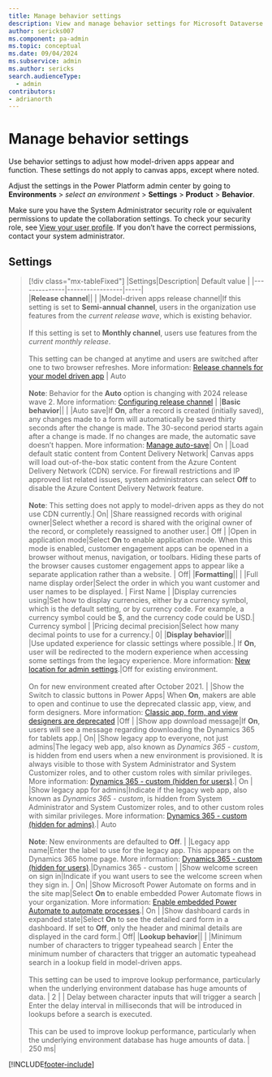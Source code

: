 ```yaml
---
title: Manage behavior settings 
description: View and manage behavior settings for Microsoft Dataverse.
author: sericks007
ms.component: pa-admin
ms.topic: conceptual
ms.date: 09/04/2024
ms.subservice: admin
ms.author: sericks 
search.audienceType: 
  - admin
contributors:
- adrianorth
---
```

# Manage behavior settings 

Use behavior settings to adjust how model-driven apps appear and function. These settings do not apply to canvas apps, except where noted.

Adjust the settings in the Power Platform admin center by going to **Environments** > _select an environment_ > **Settings** > **Product** > **Behavior**.

Make sure you have the System Administrator security role or equivalent permissions to update the collaboration settings. To check your security role, see [View your user profile](/powerapps/user/view-your-user-profile). If you don’t have the correct permissions, contact your system administrator.

## Settings

> [!div class="mx-tableFixed"]
> |Settings|Description| Default value |
> |--------------|-----------------|-----|  
> |**Release channel**||  |
> |Model-driven apps release channel|If this setting is set to **Semi-annual channel**, users in the organization use features from the _current release wave_, which is existing behavior. <br><br>If this setting is set to **Monthly channel**, users use features from the _current monthly release_. <br><br>This setting can be changed at anytime and users are switched after one to two browser refreshes. More information: [Release channels for your model driven app](/power-apps/maker/model-driven-apps/channel-overview)   | Auto<br><br>**Note**: Behavior for the **Auto** option is changing with 2024 release wave 2. More information: [Configuring release channel](/power-apps/maker/model-driven-apps/channel-overview#configuring-release-channel) | 
> |**Basic behavior**||  |
> |Auto save|If **On**, after a record is created (initially saved), any changes made to a form will automatically be saved thirty seconds after the change is made. The 30-second period starts again after a change is made. If no changes are made, the automatic save doesn’t happen. More information: [Manage auto-save](/dynamics365/customer-engagement/customize/manage-auto-save)| On |
> |Load default static content from Content Delivery Network| Canvas apps will load out-of-the-box static content from the Azure Content Delivery Network (CDN) service. For firewall restrictions and IP approved list related issues, system administrators can select **Off** to disable the Azure Content Delivery Network feature. <br><br>**Note**: This setting does not apply to model-driven apps as they do not use CDN currently.|   On|
> |Share reassigned records with original owner|Select whether a record is shared with the original owner of the record, or completely reassigned to another user.|  Off |
> |Open in application mode|Select **On** to enable application mode. When this mode is enabled, customer engagement apps can be opened in a browser without menus, navigation, or toolbars. Hiding these parts of the browser causes customer engagement apps to appear like a separate application rather than a website. |  Off|
> |**Formatting**||  |
> |Full name display order|Select the order in which you want customer and user names to be displayed. |  First Name |
> |Display currencies using|Set how to display currencies, either by a currency symbol, which is the default setting, or by currency code. For example, a currency symbol could be $, and the currency code could be USD.|  Currency symbol | 
> |Pricing decimal precision|Select how many decimal points to use for a currency.| 0|
> |**Display behavior**|||  
> |Use updated experience for classic settings where possible.| If **On**, user will be redirected to the modern experience when accessing some settings from the legacy experience.  More information: [New location for admin settings](admin-settings.md#new-location-for-admin-settings).|Off for existing environment. <br><br>On for new environment created after October 2021. |
> |Show the Switch to classic buttons in Power Apps| When **On**, makers are able to open and continue to use the deprecated classic app, view, and form designers.  More information: [Classic app, form, and view designers are deprecated](../important-changes-coming.md#classic-app-form-and-view-designers-are-deprecated) |Off |
> |Show app download message|If **On**, users will see a message regarding downloading the Dynamics 365 for tablets app.| On|
> |Show legacy app to everyone, not just admins|The legacy web app, also known as *Dynamics 365 - custom*, is hidden from end users when a new environment is provisioned. It is always visible to those with System Administrator and System Customizer roles, and to other custom roles with similar privileges.  More information: [Dynamics 365 - custom (hidden for users)](enable-unified-interface-only.md#dynamics-365---custom-hidden-for-users).| On | 
> |Show legacy app for admins|Indicate if the legacy web app, also known as *Dynamics 365 - custom*, is hidden from System Administrator and System Customizer roles, and to other custom roles with similar privileges.  More information: [Dynamics 365 - custom (hidden for admins)](enable-unified-interface-only.md#dynamics-365---custom-hidden-for-admins).| Auto<br><br>**Note**: New environments are defaulted to **Off**. | 
> |Legacy app name|Enter the label to use for the legacy app. This appears on the Dynamics 365 home page. More information: [Dynamics 365 - custom (hidden for users)](enable-unified-interface-only.md#dynamics-365---custom-hidden-for-users).|Dynamics 365 - custom |
> |Show welcome screen on sign in|Indicate if you want users to see the welcome screen when they sign in. |  On|
> |Show Microsoft Power Automate on forms and in the site map|Select **On** to enable embedded Power Automate flows in your organization. More information: [Enable embedded Power Automate to automate processes](enable-embedded-flow-in-your-organization.md).|  On | 
> |Show dashboard cards in expanded state|Select **On** to see the detailed card form in a dashboard. If set to **Off**, only the header and minimal details are displayed in the card form.|  Off|
> |**Lookup behavior**|| | 
> |Minimum number of characters to trigger typeahead search  | Enter the minimum number of characters that trigger an automatic typeahead search in a lookup field in model-driven apps. <br><br>This setting can be used to improve lookup performance, particularly when the underlying environment database has huge amounts of data.  | 2 |
> | Delay between character inputs that will trigger a search | Enter the delay interval in milliseconds that will be introduced in lookups before a search is executed. <br><br> This can be used to improve lookup performance, particularly when the underlying environment database has huge amounts of data.   | 250 ms|

[!INCLUDE[footer-include](../includes/footer-banner.md)]

